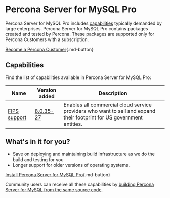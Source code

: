 # Percona Server for MySQL Pro

Percona Server for MySQL Pro includes [capabilities](#capabilities) typically demanded by large enterprises. Percona Server for MySQL Pro contains packages created and tested by Percona. These packages are supported only for Percona Customers with a subscription.

[Become a Percona Customer](https://www.percona.com/about/contact){.md-button}

## Capabilities

Find the list of capabilities available in Percona Server for MySQL Pro:

| Name                                | Version added | Description  | 
| ----------------------------------- | ------------- | -------------
| [FIPS support ](fips.md)| [8.0.35-27](release_notes/8.0.35-27.md) | Enables all commercial cloud service providers who want to sell and expand their footprint for US government entities. |

## What's in it for you?

* Save on deploying and maintaining build infrastructure as we do the build and testing for you 
* Longer support for older versions of operating systems.  

[Install Percona Server for MySQL Pro](install-pro.md){.md-button}

Community users can receive all these capabilities by [building Percona Server for MySQL from the same source code](compile-percona-server.md).